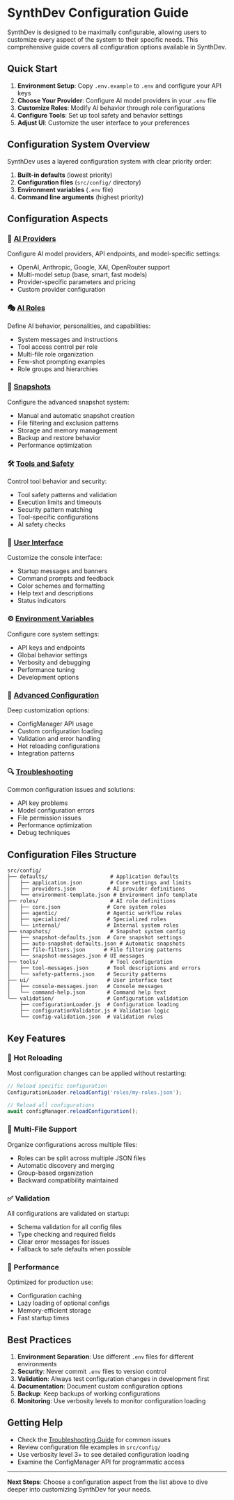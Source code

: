 # SynthDev Configuration Guide

SynthDev is designed to be maximally configurable, allowing users to customize every aspect of the system to their specific needs. This comprehensive guide covers all configuration options available in SynthDev.

## Quick Start

1. **Environment Setup**: Copy `.env.example` to `.env` and configure your API keys
2. **Choose Your Provider**: Configure AI model providers in your `.env` file
3. **Customize Roles**: Modify AI behavior through role configurations
4. **Configure Tools**: Set up tool safety and behavior settings
5. **Adjust UI**: Customize the user interface to your preferences

## Configuration System Overview

SynthDev uses a layered configuration system with clear priority order:

1. **Built-in defaults** (lowest priority)
2. **Configuration files** (`src/config/` directory)
3. **Environment variables** (`.env` file)
4. **Command line arguments** (highest priority)

## Configuration Aspects

### 🤖 [AI Providers](./providers.md)
Configure AI model providers, API endpoints, and model-specific settings:
- OpenAI, Anthropic, Google, XAI, OpenRouter support
- Multi-model setup (base, smart, fast models)
- Provider-specific parameters and pricing
- Custom provider configuration

### 🎭 [AI Roles](./roles.md)
Define AI behavior, personalities, and capabilities:
- System messages and instructions
- Tool access control per role
- Multi-file role organization
- Few-shot prompting examples
- Role groups and hierarchies

### 📸 [Snapshots](./snapshots.md)
Configure the advanced snapshot system:
- Manual and automatic snapshot creation
- File filtering and exclusion patterns
- Storage and memory management
- Backup and restore behavior
- Performance optimization

### 🛠️ [Tools and Safety](./tools.md)
Control tool behavior and security:
- Tool safety patterns and validation
- Execution limits and timeouts
- Security pattern matching
- Tool-specific configurations
- AI safety checks

### 🎨 [User Interface](./ui.md)
Customize the console interface:
- Startup messages and banners
- Command prompts and feedback
- Color schemes and formatting
- Help text and descriptions
- Status indicators

### ⚙️ [Environment Variables](./environment-variables.md)
Configure core system settings:
- API keys and endpoints
- Global behavior settings
- Verbosity and debugging
- Performance tuning
- Development options

### 🔧 [Advanced Configuration](./advanced.md)
Deep customization options:
- ConfigManager API usage
- Custom configuration loading
- Validation and error handling
- Hot reloading configurations
- Integration patterns

### 🔍 [Troubleshooting](./troubleshooting.md)
Common configuration issues and solutions:
- API key problems
- Model configuration errors
- File permission issues
- Performance optimization
- Debug techniques

## Configuration Files Structure

```
src/config/
├── defaults/                    # Application defaults
│   ├── application.json         # Core settings and limits
│   ├── providers.json          # AI provider definitions
│   └── environment-template.json # Environment info template
├── roles/                       # AI role definitions
│   ├── core.json               # Core system roles
│   ├── agentic/                # Agentic workflow roles
│   ├── specialized/            # Specialized roles
│   └── internal/               # Internal system roles
├── snapshots/                   # Snapshot system config
│   ├── snapshot-defaults.json  # Core snapshot settings
│   ├── auto-snapshot-defaults.json # Automatic snapshots
│   ├── file-filters.json      # File filtering patterns
│   └── snapshot-messages.json # UI messages
├── tools/                       # Tool configuration
│   ├── tool-messages.json      # Tool descriptions and errors
│   └── safety-patterns.json    # Security patterns
├── ui/                         # User interface text
│   ├── console-messages.json   # Console messages
│   └── command-help.json       # Command help text
└── validation/                 # Configuration validation
    ├── configurationLoader.js  # Configuration loading
    ├── configurationValidator.js # Validation logic
    └── config-validation.json  # Validation rules
```

## Key Features

### 🔄 **Hot Reloading**
Most configuration changes can be applied without restarting:
```javascript
// Reload specific configuration
ConfigurationLoader.reloadConfig('roles/my-roles.json');

// Reload all configurations
await configManager.reloadConfiguration();
```

### 🎯 **Multi-File Support**
Organize configurations across multiple files:
- Roles can be split across multiple JSON files
- Automatic discovery and merging
- Group-based organization
- Backward compatibility maintained

### ✅ **Validation**
All configurations are validated on startup:
- Schema validation for all config files
- Type checking and required fields
- Clear error messages for issues
- Fallback to safe defaults when possible

### 🚀 **Performance**
Optimized for production use:
- Configuration caching
- Lazy loading of optional configs
- Memory-efficient storage
- Fast startup times

## Best Practices

1. **Environment Separation**: Use different `.env` files for different environments
2. **Security**: Never commit `.env` files to version control
3. **Validation**: Always test configuration changes in development first
4. **Documentation**: Document custom configuration options
5. **Backup**: Keep backups of working configurations
6. **Monitoring**: Use verbosity levels to monitor configuration loading

## Getting Help

- Check the [Troubleshooting Guide](./troubleshooting.md) for common issues
- Review configuration file examples in `src/config/`
- Use verbosity level 3+ to see detailed configuration loading
- Examine the ConfigManager API for programmatic access

---

**Next Steps**: Choose a configuration aspect from the list above to dive deeper into customizing SynthDev for your needs.
